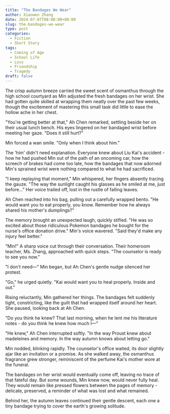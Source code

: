 ```yaml
---
title: "The Bandages We Wear"
author: Xiaowen Zhang
date: 2024-07-07T08:00:00+08:00
slug: the-bandages-we-wear
type: post
categories:
  - Fiction
  - Short Story
tags:
  - Coming of Age
  - School Life
  - Loss
  - Friendship
  - Tragedy
draft: false
---
```


The crisp autumn breeze carried the sweet scent of osmanthus through the high school courtyard as Min adjusted the fresh bandages on her wrist. She had gotten quite skilled at wrapping them neatly over the past few weeks, though the excitement of mastering this small task did little to ease the hollow ache in her chest.

"You're getting better at that," Ah Chen remarked, settling beside her on their usual lunch bench. His eyes lingered on her bandaged wrist before meeting her gaze. "Does it still hurt?"

Min forced a wan smile. "Only when I think about him."

The 'him' didn't need explanation. Everyone knew about Liu Kai's accident - how he had pushed Min out of the path of an oncoming car, how the screech of brakes had come too late, how the bandages that now adorned Min's sprained wrist were nothing compared to what he had sacrificed.

"I keep replaying that moment," Min whispered, her fingers absently tracing the gauze. "The way the sunlight caught his glasses as he smiled at me, just before..." Her voice trailed off, lost in the rustle of falling leaves.

Ah Chen reached into his bag, pulling out a carefully wrapped bento. "He would want you to eat properly, you know. Remember how he always shared his mother's dumplings?"

The memory brought an unexpected laugh, quickly stifled. "He was so excited about those ridiculous Pokemon bandages he bought for the nurse's office donation drive." Min's voice wavered. "Said they'd make any injury feel better."

"Min!" A sharp voice cut through their conversation. Their homeroom teacher, Ms. Zhang, approached with quick steps. "The counselor is ready to see you now."

"I don't need—" Min began, but Ah Chen's gentle nudge silenced her protest.

"Go," he urged quietly. "Kai would want you to heal properly. Inside and out."

Rising reluctantly, Min gathered her things. The bandages felt suddenly tight, constricting, like the guilt that had wrapped itself around her heart. She paused, looking back at Ah Chen.

"Do you think he knew? That last morning, when he lent me his literature notes - do you think he knew how much I—"

"He knew," Ah Chen interrupted softly. "In the way Proust knew about madeleines and memory. In the way autumn knows about letting go."

Min nodded, blinking rapidly. The counselor's office waited, its door slightly ajar like an invitation or a promise. As she walked away, the osmanthus fragrance grew stronger, reminiscent of the perfume Kai's mother wore at the funeral.

The bandages on her wrist would eventually come off, leaving no trace of that fateful day. But some wounds, Min knew now, would never fully heal. They would remain like pressed flowers between the pages of memory - delicate, preserved, a reminder of what was lost and what remained.

Behind her, the autumn leaves continued their gentle descent, each one a tiny bandage trying to cover the earth's growing solitude.